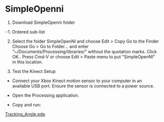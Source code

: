 # SimpleOpenni

1. Download SimpleOpenni folder

⋅⋅1. Ordered sub-list

2. Select the folder SimpleOpenNI and choose Edit > Copy
   Go to the Finder
   Choose Go > Go to Folder... and enter “~/Documents/Processing/libraries/" without
   the quotation marks. Click OK..
   Press Cmd-V or choose Edit > Paste menu to put "SimpleOpenNI" in this location.


4. Test the Kinect Setup

*  Connect your Xbox Kinect motion sensor to your computer in an available USB port. Ensure the sensor is connected to a power    source.

*  Open the Processing application.

*  Copy and run:

 [Tracking_Angle.pde](https://github.com/totovr/Processing/blob/Processing-3.3.6/Kinect/Kinect_SimpleOpenni/Angle_Tracking_KV1_ProssingV3.3.6_Arduino_Demo/Traking_Angle/Traking_Angle.pde)
  
